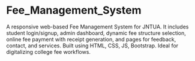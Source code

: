 # Fee_Management_System
A responsive web-based Fee Management System for JNTUA. It includes student login/signup, admin dashboard, dynamic fee structure selection, online fee payment with receipt generation, and pages for feedback, contact, and services. Built using HTML, CSS, JS, Bootstrap. Ideal for digitalizing college fee workflows.
